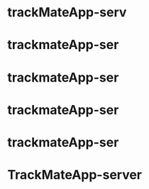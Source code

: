 # trackMateApp-serv
# trackmateApp-ser
# trackmateApp-ser
# trackmateApp-ser
# trackmateApp-ser
# TrackMateApp-server

